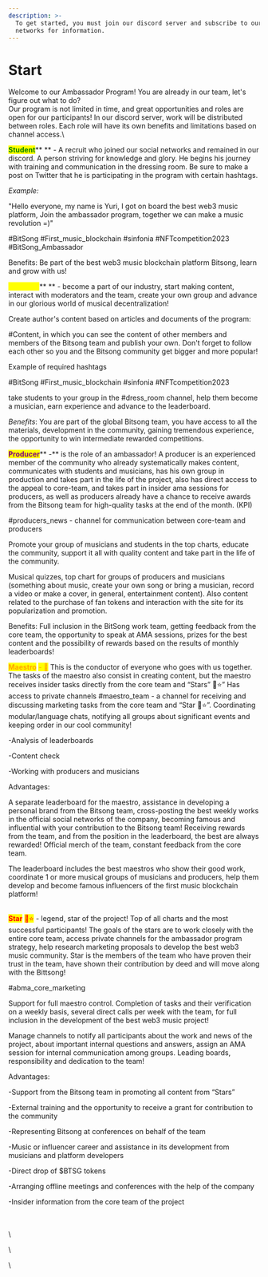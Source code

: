 ```yaml
---
description: >-
  To get started, you must join our discord server and subscribe to our social
  networks for information.
---
```


# Start

Welcome to our Ambassador Program! You are already in our team, let's figure out what to do?\
Our program is not limited in time, and great opportunities and roles are open for our participants! In our discord server, work will be distributed between roles. Each role will have its own benefits and limitations based on channel access.\


<mark style="color:green;">**Student**</mark>** ** - A recruit who joined our social networks and remained in our discord. A person striving for knowledge and glory. He begins his journey with training and communication in the dressing room. Be sure to make a post on Twitter that he is participating in the program with certain hashtags.

_Example:_

"Hello everyone, my name is Yuri, I got on board the best web3 music platform, Join the ambassador program, together we can make a music revolution =)"

\#BitSong #First\_music\_blockchain #sinfonia #NFTcompetition2023 #BitSong\_Ambassador

Benefits: Be part of the best web3 music blockchain platform Bitsong, learn and grow with us!

<mark style="color:yellow;">**Musician**</mark>** ** - become a part of our industry, start making content, interact with moderators and the team, create your own group and advance in our glorious world of musical decentralization!

Create author's content based on articles and documents of the program:

\#Content, in which you can see the content of other members and members of the Bitsong team and publish your own. Don't forget to follow each other so you and the Bitsong community get bigger and more popular!

Example of required hashtags

\#BitSong #First\_music\_blockchain #sinfonia #NFTcompetition2023

take students to your group in the #dress\_room channel, help them become a musician, earn experience and advance to the leaderboard.

_Benefits_: You are part of the global Bitsong team, you have access to all the materials, development in the community, gaining tremendous experience, the opportunity to win intermediate rewarded competitions.

<mark style="color:purple;">**Producer**</mark>**  -** is the role of an ambassador! A producer is an experienced member of the community who already systematically makes content, communicates with students and musicians, has his own group in production and takes part in the life of the project, also has direct access to the appeal to core-team, and takes part in insider ama sessions for producers, as well as producers already have a chance to receive awards from the Bitsong team for high-quality tasks at the end of the month. (KPI)

\#producers\_news - channel for communication between core-team and producers

Promote your group of musicians and students in the top charts, educate the community, support it all with quality content and take part in the life of the community.

Musical quizzes, top chart for groups of producers and musicians (something about music, create your own song or bring a musician, record a video or make a cover, in general, entertainment content). Also content related to the purchase of fan tokens and interaction with the site for its popularization and promotion.

Benefits: Full inclusion in the BitSong work team, getting feedback from the core team, the opportunity to speak at AMA sessions, prizes for the best content and the possibility of rewards based on the results of monthly leaderboards!

<mark style="color:orange;">**Maestro**</mark> <mark style="color:orange;"></mark><mark style="color:orange;">- 🎼</mark> This is the conductor of everyone who goes with us together. The tasks of the maestro also consist in creating content, but the maestro receives insider tasks directly from the core team and “Stars” 🎼⭐️” Has access to private channels #maestro\_team - a channel for receiving and discussing marketing tasks from the core team and “Star 🎼⭐️”. Coordinating modular/language chats, notifying all groups about significant events and keeping order in our cool community!

\-Analysis of leaderboards

\-Content check

\-Working with producers and musicians

Advantages:

A separate leaderboard for the maestro, assistance in developing a personal brand from the Bitsong team, cross-posting the best weekly works in the official social networks of the company, becoming famous and influential with your contribution to the Bitsong team! Receiving rewards from the team, and from the position in the leaderboard, the best are always rewarded! Official merch of the team, constant feedback from the core team.

The leaderboard includes the best maestros who show their good work, coordinate 1 or more musical groups of musicians and producers, help them develop and become famous influencers of the first music blockchain platform!

\
<mark style="color:red;">**Star**</mark> <mark style="color:red;"></mark><mark style="color:red;">🎼⭐️</mark> - legend, star of the project! Top of all charts and the most successful participants! The goals of the stars are to work closely with the entire core team, access private channels for the ambassador program strategy, help research marketing proposals to develop the best web3 music community. Star is the members of the team who have proven their trust in the team, have shown their contribution by deed and will move along with the Bittsong!

\#abma\_core\_marketing

Support for full maestro control. Completion of tasks and their verification on a weekly basis, several direct calls per week with the team, for full inclusion in the development of the best web3 music project!

Manage channels to notify all participants about the work and news of the project, about important internal questions and answers, assign an AMA session for internal communication among groups. Leading boards, responsibility and dedication to the team!

Advantages:

\-Support from the Bitsong team in promoting all content from “Stars”

\-External training and the opportunity to receive a grant for contribution to the community

\-Representing Bitsong at conferences on behalf of the team

\-Music or influencer career and assistance in its development from musicians and platform developers

\-Direct drop of $BTSG tokens

\-Arranging offline meetings and conferences with the help of the company

\-Insider information from the core team of the project

\
\
\


\




\
